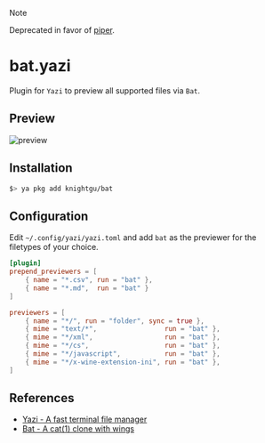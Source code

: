 > [!NOTE]
> Deprecated in favor of [piper](https://github.com/yazi-rs/plugins/tree/main/piper.yazi).

# bat.yazi

Plugin for `Yazi` to preview all supported files via `Bat`.

## Preview

![preview](./preview.png)


## Installation

```sh
$> ya pkg add knightgu/bat
```

## Configuration

Edit `~/.config/yazi/yazi.toml` and add `bat` as the previewer for the filetypes of your choice.

```toml
[plugin]
prepend_previewers = [
    { name = "*.csv", run = "bat" },
    { name = "*.md",  run = "bat" }
]

previewers = [
	{ name = "*/", run = "folder", sync = true },
	{ mime = "text/*",                 run = "bat" },
	{ mime = "*/xml",                  run = "bat" },
	{ mime = "*/cs",                   run = "bat" },
	{ mime = "*/javascript",           run = "bat" },
	{ mime = "*/x-wine-extension-ini", run = "bat" },
]
```


## References

* [Yazi - A fast terminal file manager](https://yazi-rs.github.io)
* [Bat - A cat(1) clone with wings](https://github.com/sharkdp/bat)
